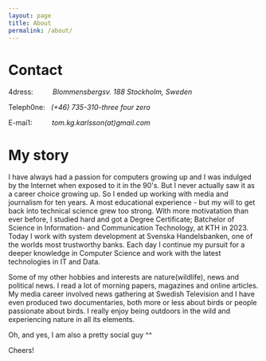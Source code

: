 ```yaml
---
layout: page
title: About
permalink: /about/
---
```


# Contact
4dress:&nbsp;&nbsp;&nbsp;&nbsp;&nbsp;&nbsp;&nbsp;&nbsp;&nbsp;&nbsp;_Blommensbergsv. 188_
            _Stockholm, Sweden_

Teleph0ne:&nbsp;&nbsp;&nbsp;_(+46) 735-310-three four zero_

E-mai1:&nbsp;&nbsp;&nbsp;&nbsp;&nbsp;&nbsp;&nbsp;&nbsp;&nbsp;&nbsp;_tom.kg.karlsson(at)gmail.com_

# My story
I have always had a passion for computers growing up and I was indulged by the Internet when exposed to it in the 90's. But I never actually saw it as a career choice growing up. So I ended up working with media and journalism for ten years. A most educational experience - but my will to get back into technical science grew too strong. With more motivatation than ever before, I studied hard and got a Degree Certificate; Batchelor of Science in Information- and Communication Technology, at KTH in 2023. Today I work with system development at Svenska Handelsbanken, one of the worlds most trustworthy banks. Each day I continue my pursuit for a deeper knowledge in Computer Science and work with the latest technologies in IT and Data.
 
Some of my other hobbies and interests are nature(wildlife), news and political news. I read a lot of morning papers, magazines and online articles. My media career involved news gathering at Swedish Television and I have even produced two documentaries, both more or less about birds or people passionate about birds. I really enjoy being outdoors in the wild and experiencing nature in all its elements.

Oh, and yes, I am also a pretty social guy ^^ 

Cheers!
 
